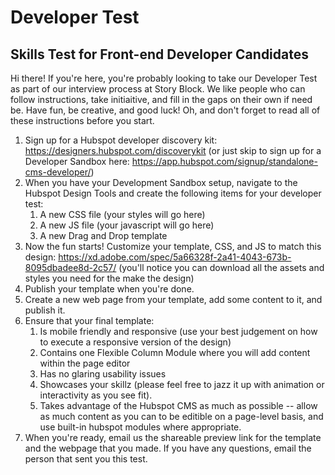 # Developer Test
## Skills Test for Front-end Developer Candidates

Hi there! If you're here, you're probably looking to take our Developer Test as part of our interview process at Story Block. We like people who can follow instructions, take initiaitive, and fill in the gaps on their own if need be. Have fun, be creative, and good luck! Oh, and don't forget to read all of these instructions before you start.

1. Sign up for a Hubspot developer discovery kit: https://designers.hubspot.com/discoverykit (or just skip to sign up for a Developer Sandbox here: https://app.hubspot.com/signup/standalone-cms-developer/)
1. When you have your Development Sandbox setup, navigate to the Hubspot Design Tools and create the following items for your developer test:
    1. A new CSS file (your styles will go here)
    1. A new JS file (your javascript will go here)
    1. A new Drag and Drop template
1. Now the fun starts! Customize your template, CSS, and JS to match this design: https://xd.adobe.com/spec/5a66328f-2a41-4043-673b-8095dbadee8d-2c57/ (you'll notice you can download all the assets and styles you need for the make the design)
1. Publish your template when you're done.
1. Create a new web page from your template, add some content to it, and publish it.
1. Ensure that your final template:
    1. Is mobile friendly and responsive (use your best judgement on how to execute a responsive version of the design)
    1. Contains one Flexible Column Module where you will add content within the page editor
    1. Has no glaring usability issues
    1. Showcases your skillz (please feel free to jazz it up with animation or interactivity as you see fit).
    1. Takes advantage of the Hubspot CMS as much as possible -- allow as much content as you can to be editible on a page-level basis, and use built-in hubspot modules where appropriate.
1. When you're ready, email us the shareable preview link for the template and the webpage that you made. If you have any questions, email the person that sent you this test.
